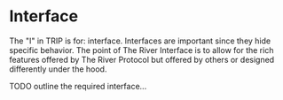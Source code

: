 
# Interface
The "I" in TRIP is for: interface.
Interfaces are important since they hide specific behavior.
The point of The River Interface is to allow for the rich features offered by
The River Protocol but offered by others or designed differently under the hood.

TODO outline the required interface...

